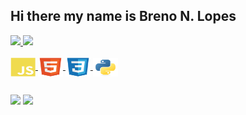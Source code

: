 
## Hi there my name is Breno N. Lopes
<div>
  <a href="https://github.com/BrenoNLps">
  <img height="180em" src="https://github-readme-stats.vercel.app/api?username=BrenoNLps&show_icons=true&theme=radical#gh-dark-mode-only)](https://github.com/BrenoNLps/github-readme-stats#gh-dark-mode-only"/>
  <img height="180em" src="https://github-readme-stats.vercel.app/api/top-langs/?username=BrenoNLps&layout=compact&lagns_count=16&theme=radical"/>
</div>



<div style="display: inline_block"><br>
  <img align="center" alt="melo-Js" height="30" width="40" src="https://raw.githubusercontent.com/devicons/devicon/master/icons/javascript/javascript-plain.svg">
  <img align="center" alt="melo-HTML" height="30" width="40" src="https://raw.githubusercontent.com/devicons/devicon/master/icons/html5/html5-original.svg">
  <img align="center" alt="melo-CSS" height="30" width="40" src="https://raw.githubusercontent.com/devicons/devicon/master/icons/css3/css3-original.svg">
  <img align="center" alt="melo-Python" height="30" width="40" src="https://raw.githubusercontent.com/devicons/devicon/master/icons/python/python-original.svg">

##
</div>

<div> 
  <a href = "mailto:brenolopes.xyz@gmail.com"><img src="https://img.shields.io/badge/-Gmail-%23333?style=for-the-badge&logo=gmail&logoColor=white" target="_blank"></a>
  <a href="https://https://www.linkedin.com/in/brenonlps?utm_source=share&utm_campaign=share_via&utm_content=profile&utm_medium=android_app" target="_blank"><img src="https://img.shields.io/badge/-LinkedIn-%230077B5?style=for-the-badge&logo=linkedin&logoColor=white" target="_blank"></a> 
  
</div>

